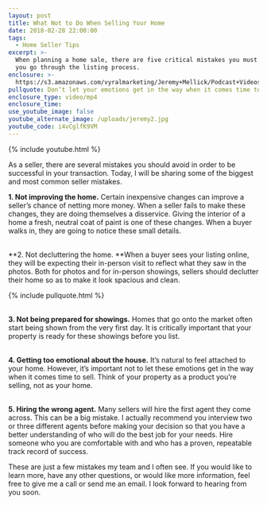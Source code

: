 ```yaml
---
layout: post
title: What Not to Do When Selling Your Home
date: 2018-02-28 22:00:00
tags:
  - Home Seller Tips
excerpt: >-
  When planning a home sale, there are five critical mistakes you must avoid as
  you go through the listing process.
enclosure: >-
  https://s3.amazonaws.com/vyralmarketing/Jeremy+Mellick/Podcast+Videos/Excel+Real+Estate+Experts-+Biggest+Seller+Mistakes.mp4
pullquote: Don’t let your emotions get in the way when it comes time to list your home.
enclosure_type: video/mp4
enclosure_time:
use_youtube_image: false
youtube_alternate_image: /uploads/jeremy2.jpg
youtube_code: i4vCglfK9VM
---
```


{% include youtube.html %}

As a seller, there are several mistakes you should avoid in order to be successful in your transaction. Today, I will be sharing some of the biggest and most common seller mistakes.

**1. Not improving the home.** Certain inexpensive changes can improve a seller’s chance of netting more money. When a seller fails to make these changes, they are doing themselves a disservice. Giving the interior of a home a fresh, neutral coat of paint is one of these changes. When a buyer walks in, they are going to notice these small details.

<br>**2. Not decluttering the home.&nbsp;**When a buyer sees your listing online, they will be expecting their in-person visit to reflect what they saw in the photos. Both for photos and for in-person showings, sellers should declutter their home so as to make it look spacious and clean.

{% include pullquote.html %}

<br>**3. Not being prepared for showings.** Homes that go onto the market often start being shown from the very first day. It is critically important that your property is ready for these showings before you list.

<br>**4. Getting too emotional about the house.** It’s natural to feel attached to your home. However, it’s important not to let these emotions get in the way when it comes time to sell. Think of your property as a product you’re selling, not as your home.

<br>**5. Hiring the wrong agent.** Many sellers will hire the first agent they come across. This can be a big mistake. I actually recommend you interview two or three different agents before making your decision so that you have a better understanding of who will do the best job for your needs. Hire someone who you are comfortable with and who has a proven, repeatable track record of success.

These are just a few mistakes my team and I often see. If you would like to learn more, have any other questions, or would like more information, feel free to give me a call or send me an email. I look forward to hearing from you soon.